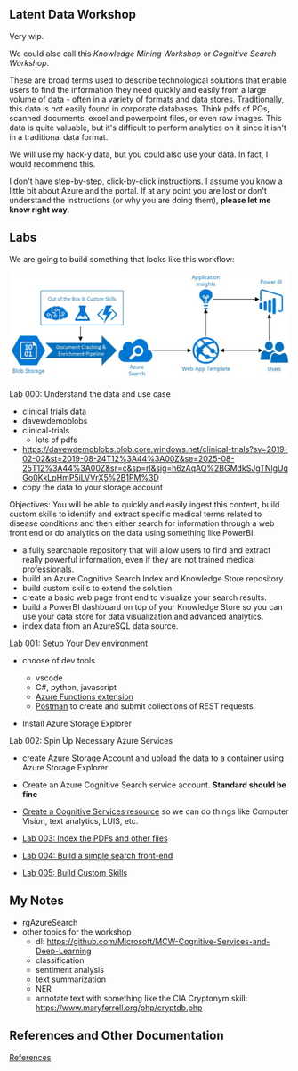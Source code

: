 ## Latent Data Workshop

Very wip.

We could also call this *Knowledge Mining Workshop* or *Cognitive Search Workshop*.  

These are broad terms used to describe technological solutions that enable users to find the information they need quickly and easily from a large volume of data - often in a variety of formats and data stores.  Traditionally, this data is _not_ easily found in corporate databases.  Think pdfs of POs, scanned documents, excel and powerpoint files, or even raw images.  This data is quite valuable, but it's difficult to perform analytics on it since it isn't in a traditional data format.  

We will use my hack-y data, but you could also use your data.  In fact, I would recommend this.  

I don't have step-by-step, click-by-click instructions.  I assume you know a little bit about Azure and the portal.  If at any point you are lost or don't understand the instructions (or why you are doing them), **please let me know right way**.  

## Labs

We are going to build something that looks like this workflow:

![](./img/05.jpg)

Lab 000:  Understand the data and use case

* clinical trials data
* davewdemoblobs
* clinical-trials
  * lots of pdfs
* https://davewdemoblobs.blob.core.windows.net/clinical-trials?sv=2019-02-02&st=2019-08-24T12%3A44%3A00Z&se=2025-08-25T12%3A44%3A00Z&sr=c&sp=rl&sig=h6zAqAQ%2BGMdkSJgTNlgUqGo0KkLpHmP5iLVVrX5%2B1PM%3D
* copy the data to your storage account

Objectives:
You will be able to quickly and easily ingest this content, build custom skills to identify and extract specific medical terms related to disease conditions and then either search for information through a web front end or do analytics on the data using something like PowerBI.  
* a fully searchable repository that will allow users to find and extract really powerful information, even if they are not trained medical professionals.
* build an Azure Cognitive Search Index and Knowledge Store repository.
* build custom skills to extend the solution 
* create a basic web page front end to visualize your search results. 
* build a PowerBI dashboard on top of your Knowledge Store so you can use your data store for data visualization and advanced analytics. 
* index data from an AzureSQL data source. 

Lab 001:  Setup Your Dev environment

* choose of dev tools
  * vscode
  * C#, python, javascript
  * [Azure Functions extension](https://marketplace.visualstudio.com/items?itemName=ms-azuretools.vscode-azurefunctions)
  * [Postman](https://www.getpostman.com/downloads/) to create and submit collections of REST requests.

* Install Azure Storage Explorer
  
Lab 002:  Spin Up Necessary Azure Services

* create Azure Storage Account and upload the data to a container using Azure Storage Explorer
* Create an Azure Cognitive Search service account.  **Standard should be fine**
* [Create a Cognitive Services resource](https://docs.microsoft.com/en-us/azure/cognitive-services/cognitive-services-apis-create-account?tabs=multiservice%2Cwindows) so we can do things like Computer Vision, text analytics, LUIS, etc.  

* [Lab 003: Index the PDFs and other files](./Lab003.md)
* [Lab 004: Build a simple search front-end](./Lab004.md)
* [Lab 005: Build Custom Skills](./Lab005.md)



## My Notes

* rgAzureSearch
* other topics for the workshop
  * dl:  https://github.com/Microsoft/MCW-Cognitive-Services-and-Deep-Learning
  * classification
  * sentiment analysis
  * text summarization
  * NER
  * annotate text with something like the CIA Cryptonym skill:  https://www.maryferrell.org/php/cryptdb.php

## References and Other Documentation

[References](./references.md)


